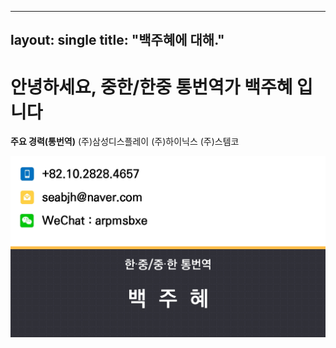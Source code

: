 ----
layout: single
title: "백주혜에 대해."
----
# 안녕하세요, 중한/한중 통번역가 백주혜 입니다

**주요 경력(통번역)**
 (주)삼성디스플레이
 (주)하이닉스
 (주)스템코

![KakaoTalk_20231027_153917559_03](../images/2023-10-29/KakaoTalk_20231027_153917559_03.jpg)
